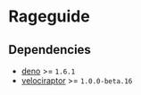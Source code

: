 # Rageguide

## Dependencies

- [deno](https://deno.land/manual/getting_started/installation) >= `1.6.1`
- [velociraptor](https://github.com/umbopepato/velociraptor#install) >= `1.0.0-beta.16`
